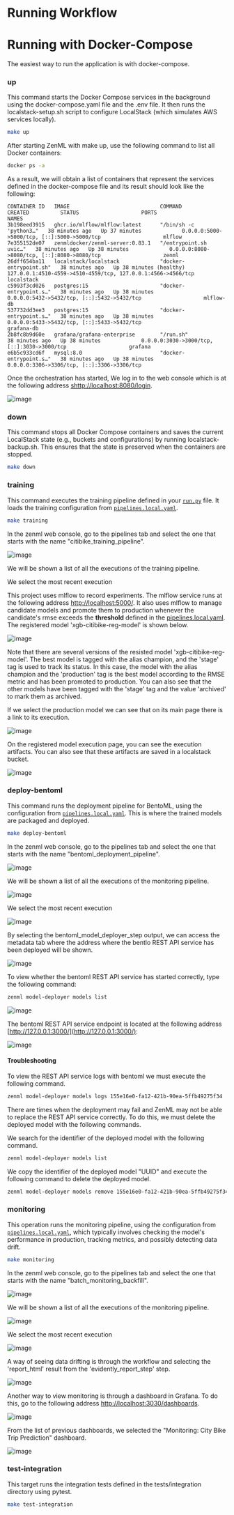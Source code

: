 # Running Workflow


# Running with Docker-Compose
The easiest way to run the application is with docker-compose.


### **up**
This command starts the Docker Compose services in the background using the docker-compose.yaml file and the .env file. It then runs the localstack-setup.sh script to configure LocalStack (which simulates AWS services locally).

```bash
make up
```

After starting ZenML with make up, use the following command to list all Docker containers:

```bash
docker ps -a
```

As a result, we will obtain a list of containers that represent the services defined in the docker-compose file and its result should look like the following:

```batch
CONTAINER ID   IMAGE                             COMMAND                  CREATED          STATUS                    PORTS                                                          NAMES
3b198eed3915   ghcr.io/mlflow/mlflow:latest      "/bin/sh -c 'python3…"   38 minutes ago   Up 37 minutes             0.0.0.0:5000->5000/tcp, [::]:5000->5000/tcp                    mlflow
7e355152de07   zenmldocker/zenml-server:0.83.1   "/entrypoint.sh uvic…"   38 minutes ago   Up 38 minutes             0.0.0.0:8080->8080/tcp, [::]:8080->8080/tcp                    zenml
26dff654ba11   localstack/localstack             "docker-entrypoint.sh"   38 minutes ago   Up 38 minutes (healthy)   127.0.0.1:4510-4559->4510-4559/tcp, 127.0.0.1:4566->4566/tcp   localstack
c5993f3cd026   postgres:15                       "docker-entrypoint.s…"   38 minutes ago   Up 38 minutes             0.0.0.0:5432->5432/tcp, [::]:5432->5432/tcp                    mlflow-db
537732dd3ee3   postgres:15                       "docker-entrypoint.s…"   38 minutes ago   Up 38 minutes             0.0.0.0:5433->5432/tcp, [::]:5433->5432/tcp                    grafana-db
2b8fc8b9d60e   grafana/grafana-enterprise        "/run.sh"                38 minutes ago   Up 38 minutes             0.0.0.0:3030->3000/tcp, [::]:3030->3000/tcp                    grafana
e6b5c933cd6f   mysql:8.0                         "docker-entrypoint.s…"   38 minutes ago   Up 38 minutes             0.0.0.0:3306->3306/tcp, [::]:3306->3306/tcp  
```

Once the orchestration has started, We log in to the web console which is at the following address [shttp://localhost:8080/login](http://localhost:8080/login). 

![image](images/zenml-login.jpg)



###  **down**
This command stops all Docker Compose containers and saves the current LocalStack state (e.g., buckets and configurations) by running localstack-backup.sh. This ensures that the state is preserved when the containers are stopped.

```bash
make down
```


### **training**
This command executes the training pipeline defined in your [`run.py`](../run.py) file. It loads the training configuration from [`pipelines.local.yaml`](../configs/zenml/pipelines.local.yaml).

```bash
make training
```

In the zenml web console, go to the pipelines tab and select the one that starts with the name "citibike_training_pipeline". 

![image](images/zenml-pipeline-list-train.jpg)

We will be shown a list of all the executions of the training pipeline.

We select the most recent execution


This project uses mlflow to record experiments. The mlflow service runs at the following address [http://localhost:5000/](http://localhost:5000/).
It also uses mlflow to manage candidate models and promote them to production whenever the candidate's rmse exceeds the **threshold** defined in the [pipelines.local.yaml](configs/zenml/pipelines.local.yaml). The registered model 'xgb-citibike-reg-model' is shown below.

![image](images/zenml-pipeline-train-mflow-model-xgb-list.jpg)

Note that there are several versions of the resisted model 'xgb-citibike-reg-model'. The best model is tagged with the alias champion, and the 'stage' tag is used to track its status. In this case, the model with the alias champion and the 'production' tag is the best model according to the RMSE metric and has been promoted to production. You can also see that the other models have been tagged with the 'stage' tag and the value 'archived' to mark them as archived.

If we select the production model we can see that on its main page there is a link to its execution.

![image](images/zenml-pipeline-train-mflow-model-xgb.jpg)

On the registered model execution page, you can see the execution artifacts. You can also see that these artifacts are saved in a localstack bucket.

![image](images/zenml-pipeline-train-mflow-model-xgb-artifacts.jpg)



### **deploy-bentoml**
This command runs the deployment pipeline for BentoML, using the configuration from [`pipelines.local.yaml`](../configs/zenml/pipelines.local.yaml). This is where the trained models are packaged and deployed.

```bash
make deploy-bentoml
```

In the zenml web console, go to the pipelines tab and select the one that starts with the name "bentoml_deployment_pipeline".

![image](images/zenml-pipeline-list-deploy.jpg)

We will be shown a list of all the executions of the monitoring pipeline.

![image](images/zenml-pipeline-deploy-list.jpg)

We select the most recent execution

![image](images/zenml-pipeline-deploy-workflow.jpg)

By selecting the bentoml_model_deployer_step output, we can access the metadata tab where the address where the bentlo REST API service has been deployed will be shown.

![image](images/zenml-pipeline-deploy-metadata.jpg)


To view whether the bentoml REST API service has started correctly, type the following command:

```bash
zenml model-deployer models list
```

![image](images/zenml-pipeline-deploy-models-list.jpg)


The bentoml REST API service endpoint is located at the following address [http://127.0.0.1:3000/](http://127.0.0.1:3000/):

![image](images/zenml-pipeline-deploy-bentoml.jpg)

#### Troubleshooting


To view the REST API service logs with bentoml we must execute the following command.

```bash
zenml model-deployer models logs 155e16e0-fa12-421b-90ea-5ffb49275f34
```


There are times when the deployment may fail and ZenML may not be able to replace the REST API service correctly. To do this, we must delete the deployed model with the following commands.

We search for the identifier of the deployed model with the following command.

```bash
zenml model-deployer models list
```

We copy the identifier of the deployed model "UUID" and execute the following command to delete the deployed model.

```bash
zenml model-deployer models remove 155e16e0-fa12-421b-90ea-5ffb49275f34
```


### **monitoring**
This operation runs the monitoring pipeline, using the configuration from [`pipelines.local.yaml`](../configs/zenml/pipelines.local.yaml), which typically involves checking the model's performance in production, tracking metrics, and possibly detecting data drift.

```bash
make monitoring
```

In the zenml web console, go to the pipelines tab and select the one that starts with the name "batch_monitoring_backfill".

![image](images/zenml-pipeline-list-monitoring.jpg)


We will be shown a list of all the executions of the monitoring pipeline.

![image](images/zenml-pipeline-monitoring-list.jpg)

We select the most recent execution

![image](images/zenml-pipeline-monitoring-workflow.jpg)

A way of seeing data drifting is through the workflow and selecting the 'report_html' result from the 'evidently_report_step' step.

![image](images/zenml-pipeline-monitoring-evidently.jpg)


Another way to view monitoring is through a dashboard in Grafana. To do this, go to the following address [http://localhost:3030/dashboards](http://localhost:3030/dashboards).


![image](images/grafana-monitoring-list.jpg)

From the list of previous dashboards, we selected the "Monitoring: City Bike Trip Prediction" dashboard.

![image](images/grafana-monitoring.jpg)

### **test-integration**
This target runs the integration tests defined in the tests/integration directory using pytest.

```bash
make test-integration
```